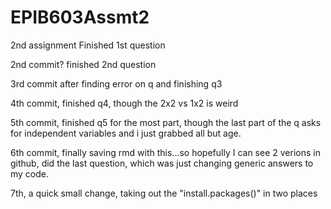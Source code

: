 # EPIB603Assmt2
2nd assignment
Finished 1st question

2nd commit?
finished 2nd question

3rd commit after finding error on q and finishing q3

4th commit, finished q4, though the 2x2 vs 1x2 is weird

5th commit, finished q5 for the most part, though the last part of the q asks for independent variables and i just grabbed all but age. 

6th commit, finally saving rmd with this...so hopefully I can see 2 verions in github, did the last question, which was just changing generic answers to my code. 

7th, a quick small change, taking out the "install.packages()" in two places